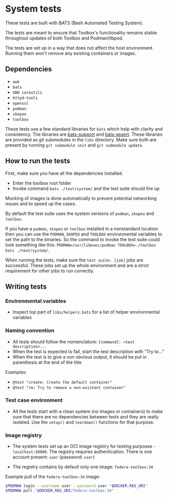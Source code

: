 # System tests

These tests are built with BATS (Bash Automated Testing System).

The tests are meant to ensure that Toolbox's functionality remains stable
throughout updates of both Toolbox and Podman/libpod.

The tests are set up in a way that does not affect the host environment.
Running them won't remove any existing containers or images.

## Dependencies

- `awk`
- `bats`
- `GNU coreutils`
- `httpd-tools`
- `openssl`
- `podman`
- `skopeo`
- `toolbox`

These tests use a few standard libraries for `bats` which help with clarity
and consistency. The libraries are [bats-support](https://github.com/bats-core/bats-support)
and [bats-assert](https://github.com/bats-core/bats-assert). These libraries are
provided as git submodules in the `libs` directory. Make sure both are present
by running `git submodule init` and `git submodule update`.

## How to run the tests

First, make sure you have all the dependencies installed.

- Enter the toolbox root folder
- Invoke command `bats ./test/system/` and the test suite should fire up

Mocking of images is done automatically to prevent potential networking issues
and to speed up the cases.

By default the test suite uses the system versions of `podman`, `skopeo` and
`toolbox`.

If you have a `podman`, `skopeo` or `toolbox` installed in a nonstandard
location then you can use the `PODMAN`, `SKOPEO` and `TOOLBOX` environmental
variables to set the path to the binaries. So the command to invoke the test
suite could look something like this: `PODMAN=/usr/libexec/podman TOOLBOX=./toolbox bats ./test/system/`.

When running the tests, make sure the `test suite: [job]` jobs are successful.
These jobs set up the whole environment and are a strict requirement for other
jobs to run correctly.

## Writing tests

### Environmental variables

- Inspect top part of `libs/helpers.bats` for a list of helper environmental
  variables

### Naming convention

- All tests should follow the nomenclature: `[command]: <test description>...`
- When the test is expected to fail, start the test description with "Try
  to..."
- When the test is to give a non obvious output, it should be put in parenthesis
  at the end of the title

Examples:

* `@test "create: Create the default container"`
* `@test "rm: Try to remove a non-existent container"`

### Test case environment

- All the tests start with a clean system (no images or containers) to make sure
  that there are no dependencies between tests and they are really isolated. Use
  the `setup()` and `teardown()` functions for that purpose.

### Image registry

- The system tests set up an OCI image registry for testing purposes -
  `localhost:50000`. The registry requires authentication. There is one account
  present: `user` (password: `user`)

- The registry contains by default only one image: `fedora-toolbox:34`

Example pull of the `fedora-toolbox:34` image:

```bash
$PODMAN login --username user --password user "$DOCKER_REG_URI"
$PODMAN pull "$DOCKER_REG_URI/fedora-toolbox:34"
```
